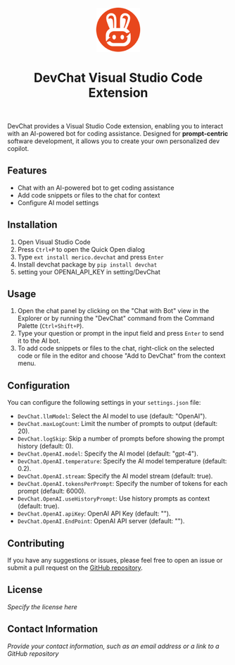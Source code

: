 <div align="center">
<br/>
<img src="assets/devchat.png" width="100px" alt="">
<br/>

# DevChat Visual Studio Code Extension


</div>
<br>
<div align="left">

DevChat provides a Visual Studio Code extension, enabling you to interact with an AI-powered bot for coding assistance. Designed for **prompt-centric** software development, it allows you to create your own personalized dev copilot.

## Features

- Chat with an AI-powered bot to get coding assistance
- Add code snippets or files to the chat for context
- Configure AI model settings

## Installation

1. Open Visual Studio Code
2. Press `Ctrl+P` to open the Quick Open dialog
3. Type `ext install merico.devchat` and press `Enter`
4. Install devchat package by `pip install devchat`
5. setting your OPENAI_API_KEY in setting/DevChat

## Usage

1. Open the chat panel by clicking on the "Chat with Bot" view in the Explorer or by running the "DevChat" command from the Command Palette (`Ctrl+Shift+P`).
2. Type your question or prompt in the input field and press `Enter` to send it to the AI bot.
3. To add code snippets or files to the chat, right-click on the selected code or file in the editor and choose "Add to DevChat" from the context menu.

## Configuration

You can configure the following settings in your `settings.json` file:

- `DevChat.llmModel`: Select the AI model to use (default: "OpenAI").
- `DevChat.maxLogCount`: Limit the number of prompts to output (default: 20).
- `DevChat.logSkip`: Skip a number of prompts before showing the prompt history (default: 0).
- `DevChat.OpenAI.model`: Specify the AI model (default: "gpt-4").
- `DevChat.OpenAI.temperature`: Specify the AI model temperature (default: 0.2).
- `DevChat.OpenAI.stream`: Specify the AI model stream (default: true).
- `DevChat.OpenAI.tokensPerPrompt`: Specify the number of tokens for each prompt (default: 6000).
- `DevChat.OpenAI.useHistoryPrompt`: Use history prompts as context (default: true).
- `DevChat.OpenAI.apiKey`: OpenAI API Key (default: "").
- `DevChat.OpenAI.EndPoint`: OpenAI API server (default: "").

## Contributing

If you have any suggestions or issues, please feel free to open an issue or submit a pull request on the [GitHub repository](https://github.com/covespace/devchat-vscode.git).

## License

*Specify the license here*

## Contact Information

*Provide your contact information, such as an email address or a link to a GitHub repository*
